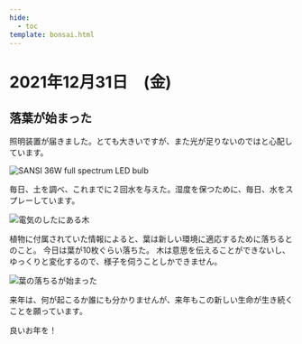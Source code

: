 ```yaml
---
hide:
  - toc
template: bonsai.html
---
```

# 2021年12月31日　(金)

## 落葉が始まった
照明装置が届きました。とても大きいですが、また光が足りないのではと心配しています。

![SANSI 36W full spectrum LED bulb](https://lh3.googleusercontent.com/2AW_Y1MvhyrpMkF0WFMdAJMOjG3eROlL_xKYdfjn4YK_0nJOJu9ofYbh5Dcp6Nf2rK86tduTZ-qwhzNTPY76NR_4U3BiYc71doOMxdQzLhzZbwNR4D6iEz-UxcmMXn5IRVEtNFft8g=w2400)

毎日、土を調べ、これまでに２回水を与えた。湿度を保つために、毎日、水をスプレーしています。

![電気のしたにある木](https://lh3.googleusercontent.com/Fz3W3tpCAPpKZAxwTOhABXrgQ8znsyNknpWlvL_SGATw50Qo3tj8ZnsfoEXI_2MuQkI8p7cjkdh4O6tuQaie4RuvW4MxwJlWDh6RtvrPupvV-lYH9Vz3tt6Skk67H-B-tveBiOm7Nw=w2400)

植物に付属されていた情報によると、葉は新しい環境に適応するために落ちるとのこと。 今日は葉が10枚ぐらい落ちた。 木は意思を伝えることができないし、ゆっくりと変化するので、様子を伺うことしかできません。

![葉の落ちるが始まった](https://lh3.googleusercontent.com/B7XGHlQwdyIeg_f0vl18zToARbYsqsC0rNjHnATHKrgvqxEK5_IjrpGRxSy9d4sikD-UOW257XEwlHjhIJD6Ot3UYWnty2IS8KGMUT2jqh5kpM7WSNvrWleOro9T2KCMvzcRMr5yIA=w2400)

来年は、何が起こるか誰にも分かりませんが、来年もこの新しい生命が生き続くことを願っています。

良いお年を！